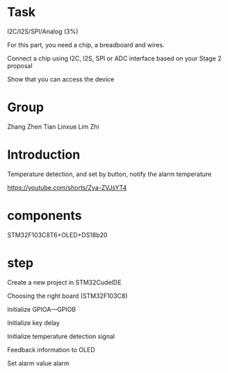 # Task
I2C/I2S/SPI/Analog (3%)

For this part, you need a chip, a breadboard and wires.

Connect a chip using I2C, I2S, SPI or ADC interface based on your Stage 2 proposal

Show that you can access the device


# Group
Zhang Zhen
Tian Linxue
Lim Zhi

# Introduction 
Temperature detection, and set by button, notify the alarm temperature

https://youtube.com/shorts/Zya-ZVJsYT4

# components 
STM32F103C8T6+OLED+DS18b20

# step 
Create a new project in STM32CudeIDE

Choosing the right board (STM32F103C8)

Initialize GPIOA—GPIOB

Initialize key delay

Initialize temperature detection signal

Feedback information to OLED

Set alarm value alarm

